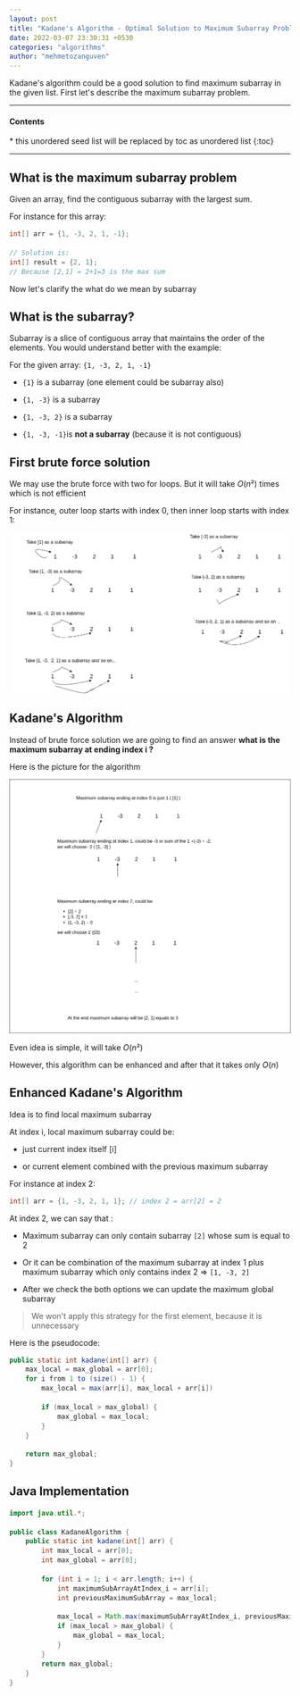 ```yaml
---
layout: post
title: "Kadane's Algorithm - Optimal Solution to Maximum Subarray Problem"
date: 2022-03-07 23:30:31 +0530
categories: "algorithms"
author: "mehmetozanguven"
---
```


Kadane's algorithm could be a good solution to find maximum subarray in the given list. First let's describe the maximum subarray problem.

<nav class="custom-table-of-contents">
<hr class="horizontal-line">
  <h4 class="table-of-contents-title">Contents</h4>
  * this unordered seed list will be replaced by toc as unordered list
  {:toc}
 <hr class="horizontal-line">
</nav>

## What is the maximum subarray problem

Given an array, find the contiguous subarray with the largest sum.

For instance for this array:

```java
int[] arr = {1, -3, 2, 1, -1};

// Solution is:
int[] result = {2, 1};
// Because [2,1] = 2+1=3 is the max sum
```

Now let's clarify the what do we mean by subarray

## What is the subarray?

Subarray is a slice of contiguous array that maintains the order of the elements. You would understand better with the example:

For the given array: `{1, -3, 2, 1, -1}`

- `{1}` is a subarray (one element could be subarray also)

- `{1, -3}` is a subarray

- `{1, -3, 2}` is a subarray

- `{1, -3, -1}`is **not a subarray** (because it is not contiguous)

## First brute force solution

We may use the brute force with two for loops. But it will take $O(n²)$ times which is not efficient

For instance, outer loop starts with index 0, then inner loop starts with index 1:

<img src="/assets/algorithms/kadane/max_sub_array_brute_force.png" alt="max_sub_array_brute_force.png" />

## Kadane's Algorithm

Instead of brute force solution we are going to find an answer **what is the maximum subarray at ending index i ?**

Here is the picture for the algorithm

<img src="/assets/algorithms/kadane/kadane_algorithm.png" alt="kadane_algorithm.png" />

Even idea is simple, it will take $O(n²)$

However, this algorithm can be enhanced and after that it takes only $O(n)$

## Enhanced Kadane's Algorithm

Idea is to find local maximum subarray

At index i, local maximum subarray could be:

- just current index itself [i]

- or current element combined with the previous maximum subarray

For instance at index 2:

```java
int[] arr = {1, -3, 2, 1, 1}; // index 2 = arr[2] = 2
```

At index 2, we can say that :

- Maximum subarray can only contain subarray `[2]` whose sum is equal to 2

- Or it can be combination of the maximum subarray at index 1 plus maximum subarray which only contains index 2 => `[1, -3, 2]`

- After we check the both options we can update the maximum global subarray

> We won't apply this strategy for the first element, because it is unnecessary

Here is the pseudocode:

```java
public static int kadane(int[] arr) {
    max_local = max_global = arr[0];
    for i from 1 to (size() - 1) {
        max_local = max(arr[i], max_local + arr[i])

        if (max_local > max_global) {
            max_global = max_local;
        }
    }

    return max_global;
}
```

## Java Implementation

```java
import java.util.*;

public class KadaneAlgorithm {
    public static int kadane(int[] arr) {
        int max_local = arr[0];
        int max_global = arr[0];

        for (int i = 1; i < arr.length; i++) {
            int maximumSubArrayAtIndex_i = arr[i];
            int previousMaximumSubArray = max_local;

            max_local = Math.max(maximumSubArrayAtIndex_i, previousMaximumSubArray + arr[i]);
            if (max_local > max_global) {
                max_global = max_local;
            }
        }
        return max_global;
    }
}
```
